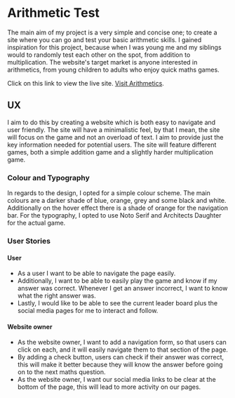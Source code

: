# Arithmetic Test

The main aim of my project is a very simple and concise one; to create a site where you can go and test your basic arithmetic skills. I gained inspiration for this project,
because when I was young me and my siblings would to randomly test each other on the spot, from addition to multiplication.
The website's target market is anyone interested in arithmetics, from young children to adults who enjoy quick maths games.

Click on this link to view the live site. [Visit Arithmetics](https://ladev25.github.io/Arithmetics/).

## UX
 I aim to do this by creating a website which is both easy to navigate and user friendly. The site will have a minimalistic feel, by that I mean, the site will focus on the game and not an overload of text. I aim to provide just the key information needed for potential users. 
The site will feature different games, both a simple addition game and a slightly harder multiplication game.

### Colour and Typography
In regards to the design, I opted for a simple colour scheme. The main colours are a darker shade of blue, orange, grey and some black and white. Additionally on the hover effect there is a shade of orange for the navigation bar.
For the typography, I opted to use Noto Serif and Architects Daughter for the actual game.

### User Stories

#### User
- As a user I want to be able to navigate the page easily. 
- Additionally, I want to be able to easily play the game and know if my answer was correct. Whenever I get an answer incorrect, I want to know what the right answer was. 
- Lastly, I would like to be able to see the current leader board plus the social media pages for me to interact and follow.

#### Website owner
- As the website owner, I want to add a navigation form, so that users can click on each, and it will easily navigate them to that section of the page.
- By adding a check button, users can check if their answer was correct, this will make it better because they will know the answer before going on to the next maths question.
- As the website owner, I want our social media links to be clear at the bottom of the page, this will lead to more activity on our pages. 

